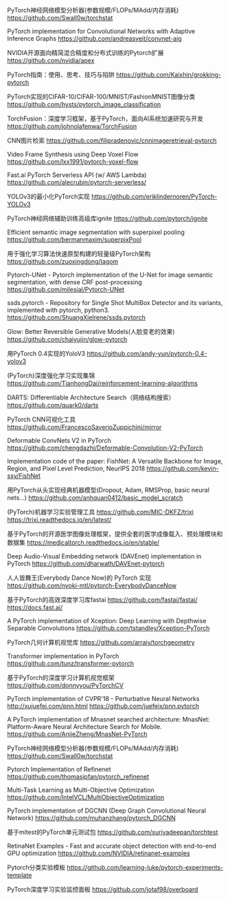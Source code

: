 PyTorch神经网络模型分析器(参数规模/FLOPs/MAdd/内存消耗)
https://github.com/Swall0w/torchstat

PyTorch implementation for Convolutional Networks with Adaptive Inference Graphs
https://github.com/andreasveit/convnet-aig

NVIDIA开源面向精简混合精度和分布式训练的Pytorch扩展
https://github.com/nvidia/apex

PyTorch指南：使用、思考、技巧与陷阱
https://github.com/Kaixhin/grokking-pytorch

PyTorch实现的CIFAR-10/CIFAR-100/MNIST/FashionMNIST图像分类
https://github.com/hysts/pytorch_image_classification

TorchFusion：深度学习框架，基于PyTorch，面向AI系统加速研究与开发
https://github.com/johnolafenwa/TorchFusion

CNN图片检索
https://github.com/filipradenovic/cnnimageretrieval-pytorch

Video Frame Synthesis using Deep Voxel Flow
https://github.com/lxx1991/pytorch-voxel-flow

Fast.ai PyTorch Serverless API (w/ AWS Lambda)
https://github.com/alecrubin/pytorch-serverless/

YOLOv3的最小化PyTorch实现
https://github.com/eriklindernoren/PyTorch-YOLOv3

PyTorch神经网络辅助训练高级库ignite
https://github.com/pytorch/ignite

Efficient semantic image segmentation with superpixel pooling
https://github.com/bermanmaxim/superpixPool

用于强化学习算法快速原型构建的轻量级PyTorch架构
https://github.com/zuoxingdong/lagom

Pytorch-UNet - Pytorch implementation of the U-Net for image semantic segmentation, with dense CRF post-processing
https://github.com/milesial/Pytorch-UNet

ssds.pytorch - Repository for Single Shot MultiBox Detector and its variants, implemented with pytorch, python3.
https://github.com/ShuangXieIrene/ssds.pytorch

Glow: Better Reversible Generative Models(人脸变老的效果)
https://github.com/chaiyujin/glow-pytorch

用PyTorch 0.4实现的YoloV3
https://github.com/andy-yun/pytorch-0.4-yolov3

(PyTorch)深度强化学习实现集锦
https://github.com/TianhongDai/reinforcement-learning-algorithms

DARTS: Differentiable Architecture Search（网络结构搜索）
https://github.com/quark0/darts

PyTorch CNN可视化工具
https://github.com/FrancescoSaverioZuppichini/mirror

Deformable ConvNets V2 in PyTorch
https://github.com/chengdazhi/Deformable-Convolution-V2-PyTorch

Implementation code of the paper: FishNet: A Versatile Backbone for Image, Region, and Pixel Level Prediction, NeurIPS 2018
https://github.com/kevin-ssy/FishNet

用PyTorch从头实现经典机器模型(Dropout, Adam, RMSProp, basic neural nets…)
https://github.com/anhquan0412/basic_model_scratch

(PyTorch)机器学习实验管理工具
https://github.com/MIC-DKFZ/trixi
https://trixi.readthedocs.io/en/latest/

基于PyTorch的开源医学图像处理框架，提供全套的医学成像载入、预处理模块和数据集
https://medicaltorch.readthedocs.io/en/stable/

Deep Audio-Visual Embedding network (DAVEnet) implementation in PyTorch
https://github.com/dharwath/DAVEnet-pytorch

人人皆舞王(Everybody Dance Now)的 PyTorch 实现
https://github.com/nyoki-mtl/pytorch-EverybodyDanceNow

基于PyTorch的高效深度学习库fastai
https://github.com/fastai/fastai/
https://docs.fast.ai/

A PyTorch implementation of Xception: Deep Learning with Depthwise Separable Convolutions
https://github.com/tstandley/Xception-PyTorch

PyTorch几何计算机视觉库
https://github.com/arraiy/torchgeometry

Transformer implementation in PyTorch
https://github.com/tunz/transformer-pytorch

基于PyTorch的深度学习计算机视觉框架
https://github.com/donnyyou/PyTorchCV

PyTorch implementation of CVPR'18 - Perturbative Neural Networks http://xujuefei.com/pnn.html
https://github.com/juefeix/pnn.pytorch

A PyTorch implementation of Mnasnet searched architecture: MnasNet: Platform-Aware Neural Architecture Search for Mobile.
https://github.com/AnjieZheng/MnasNet-PyTorch

PyTorch神经网络模型分析器(参数规模/FLOPs/MAdd/内存消耗)
https://github.com/Swall0w/torchstat

Pytorch Implementation of Refinenet
https://github.com/thomasjpfan/pytorch_refinenet

Multi-Task Learning as Multi-Objective Optimization
https://github.com/IntelVCL/MultiObjectiveOptimization

PyTorch implementation of DGCNN (Deep Graph Convolutional Neural Network)
https://github.com/muhanzhang/pytorch_DGCNN

基于mltest的PyTorch单元测试包
https://github.com/suriyadeepan/torchtest

RetinaNet Examples - Fast and accurate object detection with end-to-end GPU optimization
https://github.com/NVIDIA/retinanet-examples

Pytorch分类实验模板
https://github.com/learning-luke/pytorch-experiments-template

PyTorch深度学习实验监控面板
https://github.com/jotaf98/overboard

